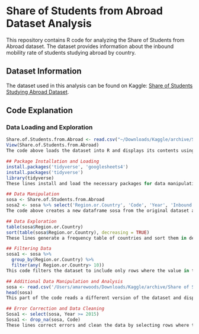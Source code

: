 # Share of Students from Abroad Dataset Analysis

This repository contains R code for analyzing the Share of Students from Abroad dataset. The dataset provides information about the inbound mobility rate of students studying abroad by country.

## Dataset Information

The dataset used in this analysis can be found on Kaggle: [Share of Students Studying Abroad Dataset](https://www.kaggle.com/datasets/thedevastator/share-of-students-studying-abroad-by-country).

## Code Explanation

### Data Loading and Exploration
```R
Share.of.Students.from.Abroad <- read.csv("~/Downloads/Kaggle/archive/Share of Students from Abroad.csv")
View(Share.of.Students.from.Abroad)
The code above loads the dataset into R and displays its contents using the read.csv() and View() functions, respectively.

## Package Installation and Loading
install.packages('tidyverse', 'googlesheets4')
install.packages('tidyverse')
library(tidyverse)
These lines install and load the necessary packages for data manipulation and visualization, including 'tidyverse'.

## Data Manipulation
sosa <- Share.of.Students.from.Abroad
sosa2 <- sosa %>% select('Region.or.Country', 'Code', 'Year', 'Inbound.mobility.rate..both.sexes')
The code above creates a new dataframe sosa from the original dataset and selects specific columns for further analysis.

## Data Exploration
table(sosa$Region.or.Country)
sort(table(sosa$Region.or.Country), decreasing = TRUE)
These lines generate a frequency table of countries and sort them in descending order based on the number of observations.

## Filtering Data
sosa1 <- sosa %>%
  group_by(Region.or.Country) %>%
  filter(any( Region.or.Country> 10))
This code filters the dataset to include only rows where the value in the 'Region.or.Country' column is greater than 10 within each group.

## Additional Data Manipulation and Analysis
sosa <- read.csv('/Users/amarewoods/Downloads/Kaggle/archive/Share of Students Studying Abroad.csv')
head(sosa)
This part of the code reads a different version of the dataset and displays its first few rows for comparison.

## Error Correction and Data Cleaning
Sosa1 <- select(sosa, Year >= 2015)
Sosa1 <- drop_na(sosa, Code)
These lines correct errors and clean the data by selecting rows where the 'Year' column is greater than or equal to 2015 and removing rows with missing values in the 'Code' column.
